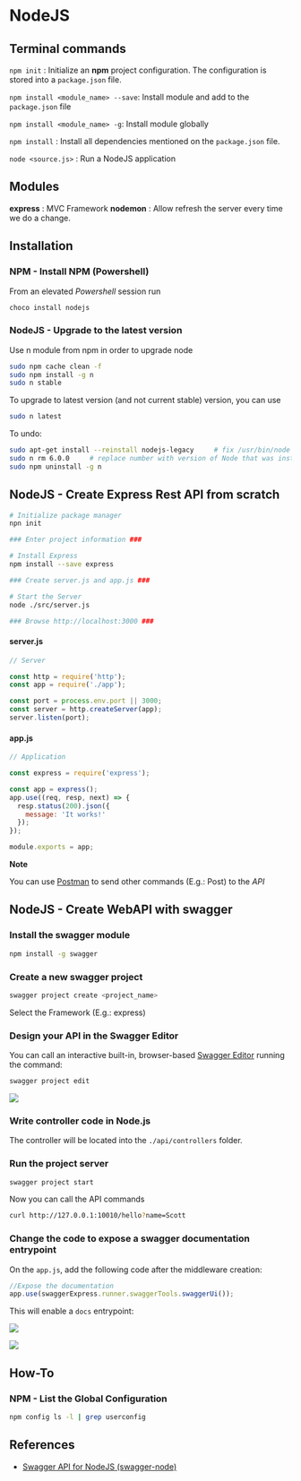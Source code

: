 # NodeJS 

## Terminal commands

`npm init` : Initialize an **npm** project configuration. The configuration is stored into a `package.json` file.

`npm install <module_name> --save`: Install module and add to the `package.json` file

`npm install <module_name> -g`: Install module globally

`npm install` : Install all dependencies mentioned on the `package.json` file.

`node <source.js>` : Run a NodeJS application

## Modules

**express** : MVC Framework
**nodemon** : Allow refresh  the server every time  we do a change.

## Installation

### NPM - Install NPM (Powershell)

From an elevated *Powershell* session run

```ps
choco install nodejs
```

### NodeJS - Upgrade to the latest version

Use n module from npm in order to upgrade node

```bash
sudo npm cache clean -f
sudo npm install -g n
sudo n stable
```

To upgrade to latest version (and not current stable) version, you can use

```bash
sudo n latest
```

To undo:

```bash
sudo apt-get install --reinstall nodejs-legacy     # fix /usr/bin/node
sudo n rm 6.0.0     # replace number with version of Node that was installed
sudo npm uninstall -g n
```

## NodeJS - Create Express Rest API from scratch

```bash
# Initialize package manager
npn init

### Enter project information ###

# Install Express 
npm install --save express

### Create server.js and app.js ###

# Start the Server
node ./src/server.js

### Browse http://localhost:3000 ###
```

#### server.js

```js
// Server

const http = require('http');
const app = require('./app');

const port = process.env.port || 3000;
const server = http.createServer(app);
server.listen(port);
```

#### app.js

```js
// Application

const express = require('express');

const app = express();
app.use((req, resp, next) => {
  resp.status(200).json({
    message: 'It works!'
  });
});

module.exports = app;
```

**Note**

You can use [Postman](https://www.getpostman.com/) to send other commands (E.g.: Post) to the *API*

## NodeJS - Create WebAPI with swagger 

### Install the swagger module 

```sh
npm install -g swagger
```

### Create a new swagger project 

```sh
swagger project create <project_name>
```

Select the Framework (E.g.: express)

### Design your API in the Swagger Editor 

You can call an interactive built-in, browser-based [Swagger Editor](https://editor.swagger.io/) running the command:

```sh
swagger project edit
```

![](./resources/nodejs/swagger_builtin_editor.png)


### Write controller code in Node.js

The controller will be located into the `./api/controllers` folder. 

### Run the project server 

```sh
swagger project start
```

Now you can call the API commands

```sh
curl http://127.0.0.1:10010/hello?name=Scott
```

### Change the code to expose a swagger documentation entrypoint 

On the `app.js`, add the following code after the middleware creation:

```js
//Expose the documentation
app.use(swaggerExpress.runner.swaggerTools.swaggerUi());
```

This will enable a `docs` entrypoint: 

![](./resources/nodejs/swagger_docs_entrypoint_code.png)

![](./resources/nodejs/swagger_docs_entrypoint.png)

## How-To 

### NPM - List the Global Configuration

```sh
npm config ls -l | grep userconfig
```

## References 

- [Swagger API for NodeJS (swagger-node)](https://github.com/swagger-api/swagger-node)

